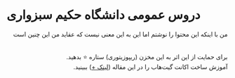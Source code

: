 # دروس عمومی دانشگاه حکیم سبزواری

<div dir=rtl>
من با اینکه این محتوا را نوشتم اما این به این معنی نیست که عقاید من این چنین است
<br><br><br>
برای حمایت از این اثر به این مخزن (ریپوزیتوری) ستاره ⭐ بدهید.
<br>
آموزش ساخت اکانت گیت‌هاب را در این مقاله (<a href="https://vrgl.ir/hGsW9">لینک +</a>) ببینید.
</div>
